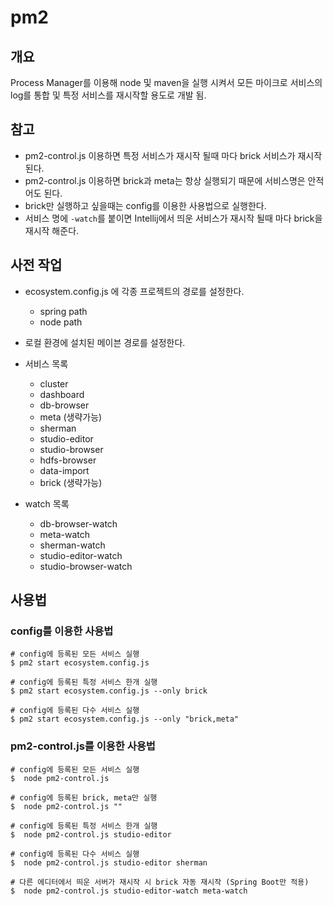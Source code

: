 # pm2

## 개요
Process Manager를 이용해 node 및 maven을 실행 시켜서 모든 마이크로 서비스의 log를 통합 및 특정 서비스를 재시작할 용도로 개발 됨.

## 참고
* pm2-control.js 이용하면 특정 서비스가 재시작 될때 마다 brick 서비스가 재시작 된다.
* pm2-control.js 이용하면 brick과 meta는 항상 실행되기 때문에 서비스명은 안적어도 된다.
* brick만 실행하고 싶을때는 config를 이용한 사용법으로 실행한다.
* 서비스 명에 `-watch`를 붙이면 Intellij에서 띄운 서비스가 재시작 될때 마다 brick을 재시작 해준다.

## 사전 작업
* ecosystem.config.js 에 각종 프로젝트의 경로를 설정한다.
    * spring path
    * node path
* 로컬 환경에 설치된 메이븐 경로를 설정한다.
* 서비스 목록
    * cluster
    * dashboard
    * db-browser
    * meta (생략가능)
    * sherman
    * studio-editor
    * studio-browser
    * hdfs-browser
    * data-import
    * brick (생략가능)

* watch 목록
    * db-browser-watch
    * meta-watch
    * sherman-watch
    * studio-editor-watch
    * studio-browser-watch

## 사용법
### config를 이용한 사용법
```shell
# config에 등록된 모든 서비스 실행
$ pm2 start ecosystem.config.js

# config에 등록된 특정 서비스 한개 실행
$ pm2 start ecosystem.config.js --only brick

# config에 등록된 다수 서비스 실행
$ pm2 start ecosystem.config.js --only "brick,meta"
```

### pm2-control.js를 이용한 사용법
```shell
# config에 등록된 모든 서비스 실행
$  node pm2-control.js

# config에 등록된 brick, meta만 실행
$  node pm2-control.js ""

# config에 등록된 특정 서비스 한개 실행
$  node pm2-control.js studio-editor

# config에 등록된 다수 서비스 실행
$  node pm2-control.js studio-editor sherman

# 다른 에디터에서 띄운 서버가 재시작 시 brick 자동 재시작 (Spring Boot만 적용)
$  node pm2-control.js studio-editor-watch meta-watch
```
